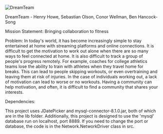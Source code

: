 ![DreamTeam](https://github.com/cp274-b4/dreamteam/assets/117794122/92ddb7a4-b50b-4adf-ae21-0f3359b1a1e4)

DreamTeam - Henry Howe, Sebastian Olson, Conor Wellman, Ben Hancock-Song

Mission Statement:
Bringing collaboration to fitness

Problem: In today's world, it has become increasingly simple to stay entertained at home with streaming platforms and online connections.  It is difficult to get the motivation to work out alone when there are so many ways to feel connected at home. It is also difficult to track a group of people's progress remotely. For example, coaches for college athletics teams lose the ability to train with athletes when they travel home for breaks. This can lead to people skipping workouts, or even overtraining and leaving them at risk of injuries. In the case of individuals working out, a lack of motivation can lead to worse or no workouts. Having a community can help motivation, and often, it is difficult to find a community that shares your interests. 

Dependencies:

This project uses JDatePicker and mysql-connector-8.1.0.jar, both of which are in the lib folder. Additionally, this project is designed to use the 'mysql' database run on localhost, port 8889. If you need to change the port or database, the code is in the Network.NetworkDriver class in src.


